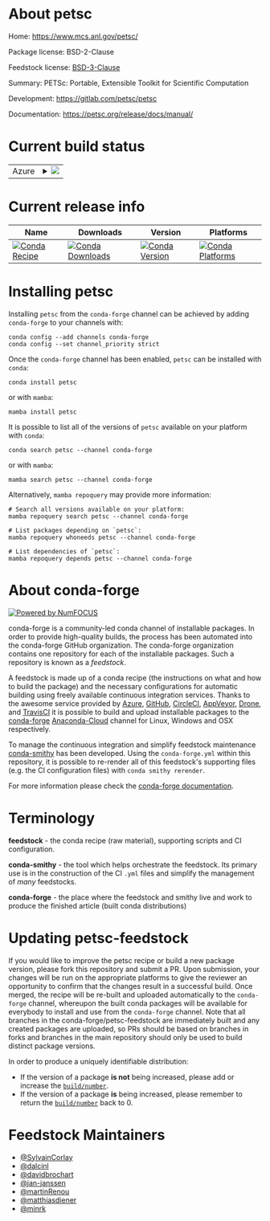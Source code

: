 About petsc
===========

Home: https://www.mcs.anl.gov/petsc/

Package license: BSD-2-Clause

Feedstock license: [BSD-3-Clause](https://github.com/conda-forge/petsc-feedstock/blob/main/LICENSE.txt)

Summary: PETSc: Portable, Extensible Toolkit for Scientific Computation

Development: https://gitlab.com/petsc/petsc

Documentation: https://petsc.org/release/docs/manual/

Current build status
====================


<table>
    
  <tr>
    <td>Azure</td>
    <td>
      <details>
        <summary>
          <a href="https://dev.azure.com/conda-forge/feedstock-builds/_build/latest?definitionId=771&branchName=main">
            <img src="https://dev.azure.com/conda-forge/feedstock-builds/_apis/build/status/petsc-feedstock?branchName=main">
          </a>
        </summary>
        <table>
          <thead><tr><th>Variant</th><th>Status</th></tr></thead>
          <tbody><tr>
              <td>linux_64_mpimpichscalarcomplex</td>
              <td>
                <a href="https://dev.azure.com/conda-forge/feedstock-builds/_build/latest?definitionId=771&branchName=main">
                  <img src="https://dev.azure.com/conda-forge/feedstock-builds/_apis/build/status/petsc-feedstock?branchName=main&jobName=linux&configuration=linux%20linux_64_mpimpichscalarcomplex" alt="variant">
                </a>
              </td>
            </tr><tr>
              <td>linux_64_mpimpichscalarreal</td>
              <td>
                <a href="https://dev.azure.com/conda-forge/feedstock-builds/_build/latest?definitionId=771&branchName=main">
                  <img src="https://dev.azure.com/conda-forge/feedstock-builds/_apis/build/status/petsc-feedstock?branchName=main&jobName=linux&configuration=linux%20linux_64_mpimpichscalarreal" alt="variant">
                </a>
              </td>
            </tr><tr>
              <td>linux_64_mpiopenmpiscalarcomplex</td>
              <td>
                <a href="https://dev.azure.com/conda-forge/feedstock-builds/_build/latest?definitionId=771&branchName=main">
                  <img src="https://dev.azure.com/conda-forge/feedstock-builds/_apis/build/status/petsc-feedstock?branchName=main&jobName=linux&configuration=linux%20linux_64_mpiopenmpiscalarcomplex" alt="variant">
                </a>
              </td>
            </tr><tr>
              <td>linux_64_mpiopenmpiscalarreal</td>
              <td>
                <a href="https://dev.azure.com/conda-forge/feedstock-builds/_build/latest?definitionId=771&branchName=main">
                  <img src="https://dev.azure.com/conda-forge/feedstock-builds/_apis/build/status/petsc-feedstock?branchName=main&jobName=linux&configuration=linux%20linux_64_mpiopenmpiscalarreal" alt="variant">
                </a>
              </td>
            </tr><tr>
              <td>linux_aarch64_mpimpichscalarcomplex</td>
              <td>
                <a href="https://dev.azure.com/conda-forge/feedstock-builds/_build/latest?definitionId=771&branchName=main">
                  <img src="https://dev.azure.com/conda-forge/feedstock-builds/_apis/build/status/petsc-feedstock?branchName=main&jobName=linux&configuration=linux%20linux_aarch64_mpimpichscalarcomplex" alt="variant">
                </a>
              </td>
            </tr><tr>
              <td>linux_aarch64_mpimpichscalarreal</td>
              <td>
                <a href="https://dev.azure.com/conda-forge/feedstock-builds/_build/latest?definitionId=771&branchName=main">
                  <img src="https://dev.azure.com/conda-forge/feedstock-builds/_apis/build/status/petsc-feedstock?branchName=main&jobName=linux&configuration=linux%20linux_aarch64_mpimpichscalarreal" alt="variant">
                </a>
              </td>
            </tr><tr>
              <td>linux_aarch64_mpiopenmpiscalarcomplex</td>
              <td>
                <a href="https://dev.azure.com/conda-forge/feedstock-builds/_build/latest?definitionId=771&branchName=main">
                  <img src="https://dev.azure.com/conda-forge/feedstock-builds/_apis/build/status/petsc-feedstock?branchName=main&jobName=linux&configuration=linux%20linux_aarch64_mpiopenmpiscalarcomplex" alt="variant">
                </a>
              </td>
            </tr><tr>
              <td>linux_aarch64_mpiopenmpiscalarreal</td>
              <td>
                <a href="https://dev.azure.com/conda-forge/feedstock-builds/_build/latest?definitionId=771&branchName=main">
                  <img src="https://dev.azure.com/conda-forge/feedstock-builds/_apis/build/status/petsc-feedstock?branchName=main&jobName=linux&configuration=linux%20linux_aarch64_mpiopenmpiscalarreal" alt="variant">
                </a>
              </td>
            </tr><tr>
              <td>linux_ppc64le_mpimpichscalarcomplex</td>
              <td>
                <a href="https://dev.azure.com/conda-forge/feedstock-builds/_build/latest?definitionId=771&branchName=main">
                  <img src="https://dev.azure.com/conda-forge/feedstock-builds/_apis/build/status/petsc-feedstock?branchName=main&jobName=linux&configuration=linux%20linux_ppc64le_mpimpichscalarcomplex" alt="variant">
                </a>
              </td>
            </tr><tr>
              <td>linux_ppc64le_mpimpichscalarreal</td>
              <td>
                <a href="https://dev.azure.com/conda-forge/feedstock-builds/_build/latest?definitionId=771&branchName=main">
                  <img src="https://dev.azure.com/conda-forge/feedstock-builds/_apis/build/status/petsc-feedstock?branchName=main&jobName=linux&configuration=linux%20linux_ppc64le_mpimpichscalarreal" alt="variant">
                </a>
              </td>
            </tr><tr>
              <td>linux_ppc64le_mpiopenmpiscalarcomplex</td>
              <td>
                <a href="https://dev.azure.com/conda-forge/feedstock-builds/_build/latest?definitionId=771&branchName=main">
                  <img src="https://dev.azure.com/conda-forge/feedstock-builds/_apis/build/status/petsc-feedstock?branchName=main&jobName=linux&configuration=linux%20linux_ppc64le_mpiopenmpiscalarcomplex" alt="variant">
                </a>
              </td>
            </tr><tr>
              <td>linux_ppc64le_mpiopenmpiscalarreal</td>
              <td>
                <a href="https://dev.azure.com/conda-forge/feedstock-builds/_build/latest?definitionId=771&branchName=main">
                  <img src="https://dev.azure.com/conda-forge/feedstock-builds/_apis/build/status/petsc-feedstock?branchName=main&jobName=linux&configuration=linux%20linux_ppc64le_mpiopenmpiscalarreal" alt="variant">
                </a>
              </td>
            </tr><tr>
              <td>osx_64_mpimpichscalarcomplex</td>
              <td>
                <a href="https://dev.azure.com/conda-forge/feedstock-builds/_build/latest?definitionId=771&branchName=main">
                  <img src="https://dev.azure.com/conda-forge/feedstock-builds/_apis/build/status/petsc-feedstock?branchName=main&jobName=osx&configuration=osx%20osx_64_mpimpichscalarcomplex" alt="variant">
                </a>
              </td>
            </tr><tr>
              <td>osx_64_mpimpichscalarreal</td>
              <td>
                <a href="https://dev.azure.com/conda-forge/feedstock-builds/_build/latest?definitionId=771&branchName=main">
                  <img src="https://dev.azure.com/conda-forge/feedstock-builds/_apis/build/status/petsc-feedstock?branchName=main&jobName=osx&configuration=osx%20osx_64_mpimpichscalarreal" alt="variant">
                </a>
              </td>
            </tr><tr>
              <td>osx_64_mpiopenmpiscalarcomplex</td>
              <td>
                <a href="https://dev.azure.com/conda-forge/feedstock-builds/_build/latest?definitionId=771&branchName=main">
                  <img src="https://dev.azure.com/conda-forge/feedstock-builds/_apis/build/status/petsc-feedstock?branchName=main&jobName=osx&configuration=osx%20osx_64_mpiopenmpiscalarcomplex" alt="variant">
                </a>
              </td>
            </tr><tr>
              <td>osx_64_mpiopenmpiscalarreal</td>
              <td>
                <a href="https://dev.azure.com/conda-forge/feedstock-builds/_build/latest?definitionId=771&branchName=main">
                  <img src="https://dev.azure.com/conda-forge/feedstock-builds/_apis/build/status/petsc-feedstock?branchName=main&jobName=osx&configuration=osx%20osx_64_mpiopenmpiscalarreal" alt="variant">
                </a>
              </td>
            </tr><tr>
              <td>osx_arm64_mpimpichscalarcomplex</td>
              <td>
                <a href="https://dev.azure.com/conda-forge/feedstock-builds/_build/latest?definitionId=771&branchName=main">
                  <img src="https://dev.azure.com/conda-forge/feedstock-builds/_apis/build/status/petsc-feedstock?branchName=main&jobName=osx&configuration=osx%20osx_arm64_mpimpichscalarcomplex" alt="variant">
                </a>
              </td>
            </tr><tr>
              <td>osx_arm64_mpimpichscalarreal</td>
              <td>
                <a href="https://dev.azure.com/conda-forge/feedstock-builds/_build/latest?definitionId=771&branchName=main">
                  <img src="https://dev.azure.com/conda-forge/feedstock-builds/_apis/build/status/petsc-feedstock?branchName=main&jobName=osx&configuration=osx%20osx_arm64_mpimpichscalarreal" alt="variant">
                </a>
              </td>
            </tr><tr>
              <td>osx_arm64_mpiopenmpiscalarcomplex</td>
              <td>
                <a href="https://dev.azure.com/conda-forge/feedstock-builds/_build/latest?definitionId=771&branchName=main">
                  <img src="https://dev.azure.com/conda-forge/feedstock-builds/_apis/build/status/petsc-feedstock?branchName=main&jobName=osx&configuration=osx%20osx_arm64_mpiopenmpiscalarcomplex" alt="variant">
                </a>
              </td>
            </tr><tr>
              <td>osx_arm64_mpiopenmpiscalarreal</td>
              <td>
                <a href="https://dev.azure.com/conda-forge/feedstock-builds/_build/latest?definitionId=771&branchName=main">
                  <img src="https://dev.azure.com/conda-forge/feedstock-builds/_apis/build/status/petsc-feedstock?branchName=main&jobName=osx&configuration=osx%20osx_arm64_mpiopenmpiscalarreal" alt="variant">
                </a>
              </td>
            </tr>
          </tbody>
        </table>
      </details>
    </td>
  </tr>
</table>

Current release info
====================

| Name | Downloads | Version | Platforms |
| --- | --- | --- | --- |
| [![Conda Recipe](https://img.shields.io/badge/recipe-petsc-green.svg)](https://anaconda.org/conda-forge/petsc) | [![Conda Downloads](https://img.shields.io/conda/dn/conda-forge/petsc.svg)](https://anaconda.org/conda-forge/petsc) | [![Conda Version](https://img.shields.io/conda/vn/conda-forge/petsc.svg)](https://anaconda.org/conda-forge/petsc) | [![Conda Platforms](https://img.shields.io/conda/pn/conda-forge/petsc.svg)](https://anaconda.org/conda-forge/petsc) |

Installing petsc
================

Installing `petsc` from the `conda-forge` channel can be achieved by adding `conda-forge` to your channels with:

```
conda config --add channels conda-forge
conda config --set channel_priority strict
```

Once the `conda-forge` channel has been enabled, `petsc` can be installed with `conda`:

```
conda install petsc
```

or with `mamba`:

```
mamba install petsc
```

It is possible to list all of the versions of `petsc` available on your platform with `conda`:

```
conda search petsc --channel conda-forge
```

or with `mamba`:

```
mamba search petsc --channel conda-forge
```

Alternatively, `mamba repoquery` may provide more information:

```
# Search all versions available on your platform:
mamba repoquery search petsc --channel conda-forge

# List packages depending on `petsc`:
mamba repoquery whoneeds petsc --channel conda-forge

# List dependencies of `petsc`:
mamba repoquery depends petsc --channel conda-forge
```


About conda-forge
=================

[![Powered by
NumFOCUS](https://img.shields.io/badge/powered%20by-NumFOCUS-orange.svg?style=flat&colorA=E1523D&colorB=007D8A)](https://numfocus.org)

conda-forge is a community-led conda channel of installable packages.
In order to provide high-quality builds, the process has been automated into the
conda-forge GitHub organization. The conda-forge organization contains one repository
for each of the installable packages. Such a repository is known as a *feedstock*.

A feedstock is made up of a conda recipe (the instructions on what and how to build
the package) and the necessary configurations for automatic building using freely
available continuous integration services. Thanks to the awesome service provided by
[Azure](https://azure.microsoft.com/en-us/services/devops/), [GitHub](https://github.com/),
[CircleCI](https://circleci.com/), [AppVeyor](https://www.appveyor.com/),
[Drone](https://cloud.drone.io/welcome), and [TravisCI](https://travis-ci.com/)
it is possible to build and upload installable packages to the
[conda-forge](https://anaconda.org/conda-forge) [Anaconda-Cloud](https://anaconda.org/)
channel for Linux, Windows and OSX respectively.

To manage the continuous integration and simplify feedstock maintenance
[conda-smithy](https://github.com/conda-forge/conda-smithy) has been developed.
Using the ``conda-forge.yml`` within this repository, it is possible to re-render all of
this feedstock's supporting files (e.g. the CI configuration files) with ``conda smithy rerender``.

For more information please check the [conda-forge documentation](https://conda-forge.org/docs/).

Terminology
===========

**feedstock** - the conda recipe (raw material), supporting scripts and CI configuration.

**conda-smithy** - the tool which helps orchestrate the feedstock.
                   Its primary use is in the construction of the CI ``.yml`` files
                   and simplify the management of *many* feedstocks.

**conda-forge** - the place where the feedstock and smithy live and work to
                  produce the finished article (built conda distributions)


Updating petsc-feedstock
========================

If you would like to improve the petsc recipe or build a new
package version, please fork this repository and submit a PR. Upon submission,
your changes will be run on the appropriate platforms to give the reviewer an
opportunity to confirm that the changes result in a successful build. Once
merged, the recipe will be re-built and uploaded automatically to the
`conda-forge` channel, whereupon the built conda packages will be available for
everybody to install and use from the `conda-forge` channel.
Note that all branches in the conda-forge/petsc-feedstock are
immediately built and any created packages are uploaded, so PRs should be based
on branches in forks and branches in the main repository should only be used to
build distinct package versions.

In order to produce a uniquely identifiable distribution:
 * If the version of a package **is not** being increased, please add or increase
   the [``build/number``](https://docs.conda.io/projects/conda-build/en/latest/resources/define-metadata.html#build-number-and-string).
 * If the version of a package **is** being increased, please remember to return
   the [``build/number``](https://docs.conda.io/projects/conda-build/en/latest/resources/define-metadata.html#build-number-and-string)
   back to 0.

Feedstock Maintainers
=====================

* [@SylvainCorlay](https://github.com/SylvainCorlay/)
* [@dalcinl](https://github.com/dalcinl/)
* [@davidbrochart](https://github.com/davidbrochart/)
* [@jan-janssen](https://github.com/jan-janssen/)
* [@martinRenou](https://github.com/martinRenou/)
* [@matthiasdiener](https://github.com/matthiasdiener/)
* [@minrk](https://github.com/minrk/)

